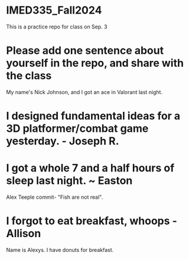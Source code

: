 # IMED335_Fall2024
This is a practice repo for class on Sep. 3

# Please add one sentence about yourself in the repo, and share with the class


My name's Nick Johnson, and I got an ace in Valorant last night.



# I designed fundamental ideas for a 3D platformer/combat game yesterday. - Joseph R.


# I got a whole 7 and a half hours of sleep last night. ~ Easton



Alex Teeple commit- "Fish are not real".




# I forgot to eat breakfast, whoops - Allison

Name is Alexys. I have donuts for breakfast.
